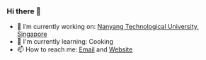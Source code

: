 ### Hi there 👋

- 🔭  I’m currently working on: [Nanyang Technological University, Singapore](https://www.ntu.edu.sg/Pages/home.aspx)
- 🌱 I'm currently learning: Cooking
- 📫  How to reach me: [Email](mailto:yizheng.huang@ntu.edu.sg) and [Website](https://www.ntu.edu.sg/home/yizheng.huang/)

